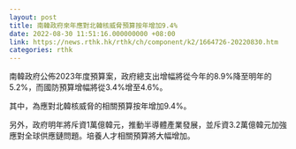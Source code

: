 ```yaml
---
layout: post
title: 南韓政府來年應對北韓核威脅預算按年增加9.4%
date: 2022-08-30 11:51:16.000000000 +08:00
link: https://news.rthk.hk/rthk/ch/component/k2/1664726-20220830.htm
categories: rthk
---
```


南韓政府公佈2023年度預算案，政府總支出增幅將從今年的8.9%降至明年的5.2%，而國防預算增幅將從3.4%增至4.6%。 

其中，為應對北韓核威脅的相關預算按年增加9.4%。

另外，政府明年將斥資1萬億韓元，推動半導體產業發展，並斥資3.2萬億韓元加強應對全球供應鏈問題。培養人才相關預算將大幅增加。
